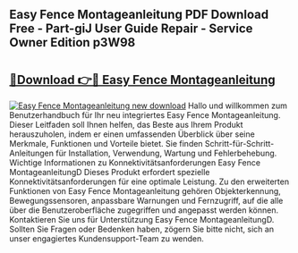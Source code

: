 ## Easy Fence Montageanleitung PDF Download Free - Part-giJ User Guide Repair - Service Owner Edition p3W98

# <h2><a href="http://df6h7a.blite.top/?on=Easy+Fence+Montageanleitung">🔗Download 👉🔴 Easy Fence Montageanleitung</a></h2>

[![Easy Fence Montageanleitung new download](https://i.imgur.com/lujVjoI.png)](http://df6h7a.blite.top/?on=Easy+Fence+Montageanleitung)
Hallo und willkommen zum Benutzerhandbuch für Ihr neu integriertes Easy Fence Montageanleitung. Dieser Leitfaden soll Ihnen helfen, das Beste aus Ihrem Produkt herauszuholen, indem er einen umfassenden Überblick über seine Merkmale, Funktionen und Vorteile bietet. Sie finden Schritt-für-Schritt-Anleitungen für Installation, Verwendung, Wartung und Fehlerbehebung. Wichtige Informationen zu Konnektivitätsanforderungen Easy Fence MontageanleitungD Dieses Produkt erfordert spezielle Konnektivitätsanforderungen für eine optimale Leistung. Zu den erweiterten Funktionen von Easy Fence Montageanleitung gehören Objekterkennung, Bewegungssensoren, anpassbare Warnungen und Fernzugriff, auf die alle über die Benutzeroberfläche zugegriffen und angepasst werden können. Kontaktieren Sie uns für Unterstützung Easy Fence MontageanleitungD. Sollten Sie Fragen oder Bedenken haben, zögern Sie bitte nicht, sich an unser engagiertes Kundensupport-Team zu wenden.

